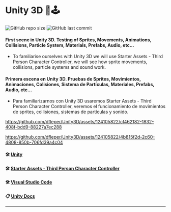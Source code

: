 # Unity 3D 🤖🕹

![GitHub repo size](https://img.shields.io/github/repo-size/dfleper/Unity3D?logo=github)
![GitHub last commit](https://img.shields.io/github/last-commit/dfleper/Unity3D?color=blue&label=last-commit&logo=github&logoColor=white)

#### First scene in Unity 3D. Testing of Sprites, Movements, Animations, Collisions, Particle System, Materials, Prefabs, Audio, etc...
- To familiarise ourselves with Unity 3D we will use Starter Assets - Third Person Character Controller, we will see how sprite movements, collisions, particle systems and sound work.
  
#### Primera escena en Unity 3D. Pruebas de Sprites, Movimientos, Animaciones, Colisiones, Sistema de Partículas, Materiales, Prefabs, Audio, etc...
- Para familiarizarnos con Unity 3D usaremos Starter Assets - Third Person Character Controller, veremos el funcionamiento de movimientos de sprites, collisiones, sistemas de partículas y sonido.

https://github.com/dfleper/Unity3D/assets/124105822/cf462182-1832-408f-bdd9-88227a7ec288

https://github.com/dfleper/Unity3D/assets/124105822/4b815f2d-2c60-4808-850b-706fd39a4c04

#### 🛠 [Unity](https://unity.com/)
#### 🛠 [Starter Assets - Third Person Character Controller](https://assetstore.unity.com/packages/essentials/starter-assets-third-person-character-controller-urp-196526) 
#### 🛠 [Visual Studio Code](https://code.visualstudio.com/) 
#### 📋 [Unity Docs](https://docs.unity3d.com/Manual/index.html)
-----
